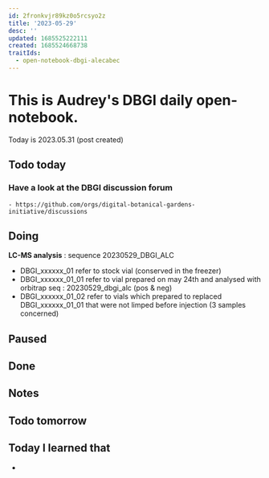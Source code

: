 ```yaml
---
id: 2fronkvjr89kz0o5rcsyo2z
title: '2023-05-29'
desc: ''
updated: 1685525222111
created: 1685524668738
traitIds:
  - open-notebook-dbgi-alecabec
---
```



# This is Audrey's DBGI daily open-notebook.

Today is 2023.05.31 (post created)

## Todo today

### Have a look at the DBGI discussion forum
    - https://github.com/orgs/digital-botanical-gardens-initiative/discussions

###
###

## Doing
**LC-MS analysis** : sequence 20230529_DBGI_ALC 

- DBGI_xxxxxx_01 refer to stock vial (conserved in the freezer)
- DBGI_xxxxxx_01_01 refer to vial prepared on may 24th and analysed with orbitrap seq : 20230529_dbgi_alc (pos & neg)
- DBGI_xxxxxx_01_02 refer to vials which prepared to replaced DBGI_xxxxxx_01_01 that were not limped before injection (3 samples concerned)

## Paused

## Done


## Notes

## Todo tomorrow

###
###
###


## Today I learned that

- 
